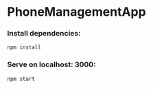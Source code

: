 # PhoneManagementApp


### Install dependencies:
```
npm install 
```

### Serve on localhost: 3000:
```
npm start
```
